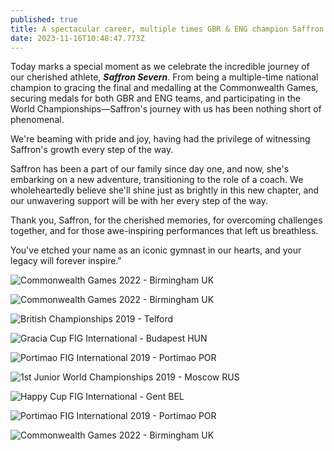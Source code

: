 ```yaml
---
published: true
title: A spectacular career, multiple times GBR & ENG champion Saffron Severn retires
date: 2023-11-16T10:48:47.773Z
---
```

Today marks a special moment as we celebrate the incredible journey of our cherished athlete, ***Saffron Severn***. From being a multiple-time national champion to gracing the final and medalling at the Commonwealth Games, securing medals for both GBR and ENG teams, and participating in the World Championships—Saffron's journey with us has been nothing short of phenomenal.

We're beaming with pride and joy, having had the privilege of witnessing Saffron's growth every step of the way.

Saffron has been a part of our family since day one, and now, she's embarking on a new adventure, transitioning to the role of a coach. We wholeheartedly believe she'll shine just as brightly in this new chapter, and our unwavering support will be with her every step of the way.

Thank you, Saffron, for the cherished memories, for overcoming challenges together, and for those awe-inspiring performances that left us breathless.

You've etched your name as an iconic gymnast in our hearts, and your legacy will forever inspire."

![](/assets/screenshot-2022-09-05-at-14.33.28.png "Commonwealth Games 2022 - Birmingham UK")



![](/assets/screenshot-2022-09-05-at-14.34.18.png "Commonwealth Games 2022 - Birmingham UK")

![](/assets/img-20190728-wa0065.jpg "British Championships 2019 - Telford")

![](/assets/b2b27c97-94a5-4bb2-b3fb-86a1b7bf0fcd_original.jpeg "Gracia Cup FIG International - Budapest HUN")

![](/assets/69777462_2341859855911929_7733069130181378048_n.jpg "Portimao FIG International 2019 - Portimao POR")

![](/assets/fb_img_1572460280095.jpg "1st Junior World Championships 2019 - Moscow RUS")

![](/assets/fb_img_1572634722679.jpg "Happy Cup FIG International - Gent BEL")

![](/assets/70388935_2341859752578606_2079050044287221760_n.jpg "Portimao FIG International 2019 - Portimao POR")

![](/assets/996cd590-b892-4ec7-9df6-9fb480d92f97.jpeg "Commonwealth Games 2022 - Birmingham UK")